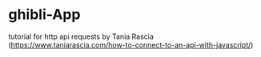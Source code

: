# ghibli-App
tutorial for http api requests by Tania Rascia (https://www.taniarascia.com/how-to-connect-to-an-api-with-javascript/)
